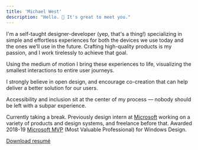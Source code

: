 ```yaml
---
title: 'Michael West'
description: "Hello. 👋 It's great to meet you."
---
```


I'm a self-taught designer-developer (yep, that's a thing!) specializing in simple and effortless experiences for both the devices we use today and the ones we’ll use in the future. Crafting high-quality products is my passion, and I work tirelessly to achieve that goal.

Using the medium of motion I bring these experiences to life, visualizing the smallest interactions to entire user journeys.

I strongly believe in open design, and encourage co-creation that can help deliver a better solution for our users.

Accessibility and inclusion sit at the center of my process — nobody should be left with a subpar experience.

Currently taking a break. Previously design intern at [Microsoft](https://www.microsoft.com/) working on a variety of products and design systems, and freelance before that. Awarded 2018-19 [Microsoft MVP](https://mvp.microsoft.com/) (Most Valuable Professional) for Windows Design.

[Download resumé](./mw-resume-dec2020.pdf)